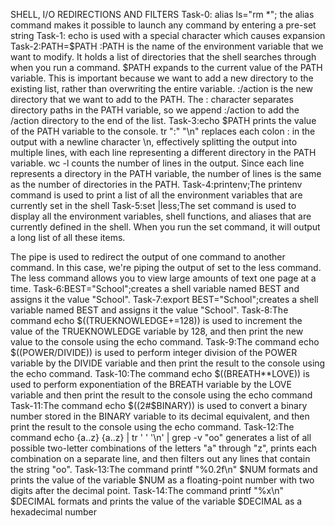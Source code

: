 SHELL, I/O REDIRECTIONS AND FILTERS
Task-0: alias ls="rm *"; the alias  command makes it possible to  launch any command by entering a pre-set string
Task-1: echo is used with a special character which causes expansion
Task-2:PATH=$PATH :PATH is the name of the environment variable that we want to modify. It holds a list of directories that the shell searches through when you run a command.
$PATH expands to the current value of the PATH variable. This is important because we want to add a new directory to the existing list, rather than overwriting the entire variable.
:/action is the new directory that we want to add to the PATH. The : character separates directory paths in the PATH variable, so we append :/action to add the /action directory to the end of the list.
Task-3:echo $PATH prints the value of the PATH variable to the console.
tr ":" "\n" replaces each colon : in the output with a newline character \n, effectively splitting the output into multiple lines, with each line representing a different directory in the PATH variable.
wc -l counts the number of lines in the output. Since each line represents a directory in the PATH variable, the number of lines is the same as the number of directories in the PATH.
Task-4:printenv;The printenv command is used to print a list of all the environment variables that are currently set in the shell
Task-5:set |less;The set command is used to display all the environment variables, shell functions, and aliases that are currently defined in the shell. When you run the set command, it will output a long list of all these items.

The pipe is used to redirect the output of one command to another command. In this case, we're piping the output of set to the less command. The less command allows you to view large amounts of text one page at a time.
Task-6:BEST="School";creates a shell variable named BEST and assigns it the value "School". 
Task-7:export BEST="School";creates a shell variable named BEST and assigns it the value "School".
Task-8:The command echo $((TRUEKNOWLEDGE+=128)) is used to increment the value of the TRUEKNOWLEDGE variable by 128, and then print the new value to the console using the echo command.
Task-9:The command echo $((POWER/DIVIDE)) is used to perform integer division of the POWER variable by the DIVIDE variable and then print the result to the console using the echo command.
Task-10:The command echo $((BREATH**LOVE)) is used to perform exponentiation of the BREATH variable by the LOVE variable and then print the result to the console using the echo command
Task-11:The command echo $((2#$BINARY)) is used to convert a binary number stored in the BINARY variable to its decimal equivalent, and then print the result to the console using the echo command.
Task-12:The command echo {a..z} {a..z} | tr ' ' '\n' | grep -v "oo" generates a list of all possible two-letter combinations of the letters "a" through "z", prints each combination on a separate line, and then filters out any lines that contain the string "oo".
Task-13:The command printf "%0.2f\n" $NUM formats and prints the value of the variable $NUM as a floating-point number with two digits after the decimal point.
Task-14:The command printf "%x\n" $DECIMAL formats and prints the value of the variable $DECIMAL as a hexadecimal number
